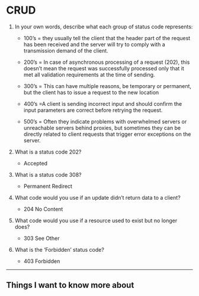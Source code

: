 # CRUD

1. In your own words, describe what each group of status code represents:

    * 100’s = they usually tell the client that the header part of the request has been received and the server will try to comply with a transmission demand of the client.

    * 200’s = In case of asynchronous processing of a request (202), this doesn’t mean the request was successfully processed only that it met all validation requirements at the time of sending.


    * 300’s = This can have multiple reasons, be temporary or permanent, but the client has to issue a request to the new location

 
    * 400’s =A client is sending incorrect input and should confirm the input parameters are correct before retrying the request.

 
    * 500’s = Often they indicate problems with overwhelmed servers or unreachable servers behind proxies, but sometimes they can be directly related to client requests that trigger error exceptions on the server.



2. What is a status code 202?

    * Accepted

3. What is a status code 308?

    * Permanent Redirect 

4. What code would you use if an update didn’t return data to a client?

    * 204 No Content 

5. What code would you use if a resource used to exist but no longer does?

    * 303 See Other 

6. What is the ‘Forbidden’ status code?

    * 403 Forbidden
    
---

## Things I want to know more about